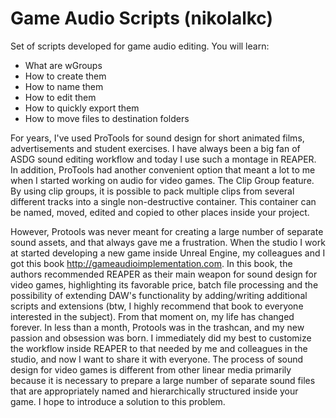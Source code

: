
# Game Audio Scripts (nikolalkc)

Set of scripts developed for game audio editing.
You will learn:
  - What are wGroups
  - How to create them
  - How to name them
  - How to edit them
  - How to quickly export them
  - How to move files to destination folders




  For years, I've used ProTools for sound design for short animated films, advertisements and student exercises. I have always been a big fan of ASDG sound editing workflow and today I use such a montage in REAPER. In addition, ProTools had another convenient option that meant a lot to me when I started working on audio for video games. The Clip Group feature. By using clip groups, it is possible to pack multiple clips from several different tracks into a single non-destructive container. This container can be named, moved, edited and copied to other places inside your project.

  However, Protools was never meant for creating a large number of separate sound assets, and that always gave me a frustration. When the studio I work at started developing a new game inside Unreal Engine, my colleagues and I got this book http://gameaudioimplementation.com. In this book, the authors recommended REAPER as their main weapon for sound design for video games, highlighting its favorable price, batch file processing and the possibility of extending DAW's functionality by adding/writing additional scripts and extensions (btw, I highly recommend that book to everyone interested in the subject). From that moment on, my life has changed forever. In less than a month, Protools was in the trashcan, and my new passion and obsession was born. I immediately did my best to customize the workflow inside REAPER to that needed by me and colleagues in the studio, and now I want to share it with everyone. The process of sound design for video games is different from other linear media primarily because it is necessary to prepare a large number of separate sound files that are appropriately named and hierarchically structured inside your game. I hope to introduce a solution to this problem.
